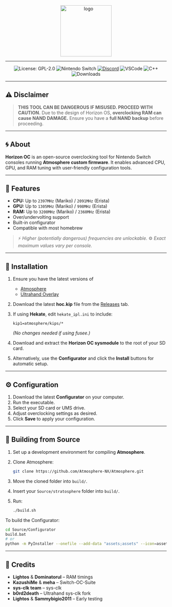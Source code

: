 
<div align="center">

<img src="assets/logo.png" alt="logo" width="160"/>

---

![License: GPL-2.0](https://img.shields.io/badge/GPL--2.0-red?style=for-the-badge)
![Nintendo Switch](https://img.shields.io/badge/Nintendo_Switch-E60012?style=for-the-badge\&logo=nintendo-switch\&logoColor=white)
[![Discord](https://img.shields.io/badge/Discord-5865F2?style=for-the-badge\&logo=discord\&logoColor=white)](https://discord.com/invite/S3eX47dHsB)
![VSCode](https://img.shields.io/badge/VSCode-0078D4?style=for-the-badge\&logo=visual%20studio%20code\&logoColor=white)
![C++](https://img.shields.io/badge/C%2B%2B-00599C?style=for-the-badge\&logo=c%2B%2B\&logoColor=white)
![Downloads](https://img.shields.io/github/downloads/souldbminersmwc/Horizon-OC/total.svg?style=for-the-badge)

---

</div>

## ⚠️ Disclaimer

> **THIS TOOL CAN BE DANGEROUS IF MISUSED. PROCEED WITH CAUTION.**
> Due to the design of Horizon OS, **overclocking RAM can cause NAND DAMAGE.**
> Ensure you have a **full NAND backup** before proceeding.

---

## 🌀 About

**Horizon OC** is an open-source overclocking tool for Nintendo Switch consoles running **Atmosphere custom firmware**.
It enables advanced CPU, GPU, and RAM tuning with user-friendly configuration tools.

---

## 🚀 Features

* **CPU:** Up to `2397MHz` (Mariko) / `2091MHz` (Erista)
* **GPU:** Up to `1305MHz` (Mariko) / `998MHz` (Erista)
* **RAM:** Up to `3200MHz` (Mariko) / `2360MHz` (Erista)
* Over/undervolting support
* Built-in configurator
* Compatible with most homebrew

> ⚡ *Higher (potentially dangerous) frequencies are unlockable.*
> ⚙️ *Exact maximum values vary per console.*

---

## 🧩 Installation

1. Ensure you have the latest versions of

   * [Atmosphere](https://github.com/Atmosphere-NX/Atmosphere)
   * [Ultrahand Overlay](https://github.com/ppkantorski/Ultrahand-Overlay)
2. Download the latest **hoc.kip** file from the [Releases](../../releases) tab.
3. If using **Hekate**, edit `hekate_ipl.ini` to include:

   ```
   kip1=atmosphere/kips/*
   ```

   *(No changes needed if using fusee.)*
4. Download and extract the **Horizon OC sysmodule** to the root of your SD card.
5. Alternatively, use the **Configurator** and click the **Install** buttons for automatic setup.

---

## ⚙️ Configuration

1. Download the latest **Configurator** on your computer.
2. Run the executable.
3. Select your SD card or UMS drive.
4. Adjust overclocking settings as desired.
5. Click **Save** to apply your configuration.

---

## 🧱 Building from Source

1. Set up a development environment for compiling **Atmosphere**.
2. Clone Atmosphere:

   ```bash
   git clone https://github.com/Atmosphere-NX/Atmosphere.git
   ```
3. Move the cloned folder into `build/`.
4. Insert your `Source/stratosphere` folder into `build/`.
5. Run:

   ```bash
   ./build.sh
   ```

To build the Configurator:

```bash
cd Source/Configurator
build.bat
# or
python -m PyInstaller --onefile --add-data "assets;assets" --icon=assets/icon.ico --noconsole src/main.py
```

---

## 💎 Credits

* **Lightos** & **Dominatorul** – RAM timings
* **KazushiMe** & **meha** – Switch-OC-Suite
* **sys-clk team** – sys-clk
* **b0rd2death** – Ultrahand sys-clk fork
* **Lightos** & **Sammybigio2011** – Early testing

